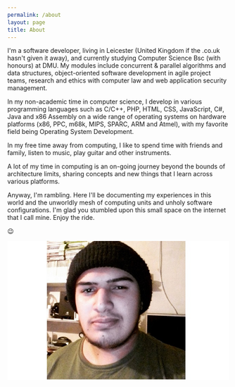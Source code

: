 ```yaml
---
permalink: /about
layout: page
title: About
---
```


I'm a software developer, living in Leicester (United Kingdom if the .co.uk hasn't given it away), and currently studying Computer Science Bsc (with honours) at DMU. My modules include concurrent & parallel algorithms and data structures, object-oriented software development in agile project teams, research and ethics with computer law and web application security management.  
  
In my non-academic time in computer science, I develop in various programming languages such as C/C++, PHP, HTML, CSS, JavaScript, C#, Java and x86 Assembly on a wide range of operating systems on hardware platforms (x86, PPC, m68k, MIPS, SPARC, ARM and Atmel), with my favorite field being Operating System Development.  
  
In my free time away from computing, I like to spend time with friends and family, listen to music, play guitar and other instruments. 

A lot of my time in computing is an on-going journey beyond the bounds of architecture limits, sharing concepts and new things that I learn across various platforms.  
  
Anyway, I'm rambling. Here I'll be documenting my experiences in this world and the unworldly mesh of computing units and unholy software configurations. I'm glad you stumbled upon this small space on the internet that I call mine. Enjoy the ride.  

😉


![Me!](/assets/img/portrait.png)
